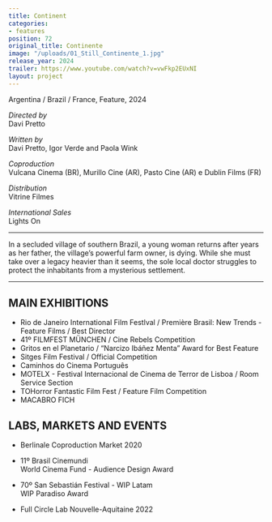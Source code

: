 ```yaml
---
title: Continent
categories:
- features
position: 72
original_title: Continente
image: "/uploads/01_Still_Continente_1.jpg"
release_year: 2024
trailer: https://www.youtube.com/watch?v=vwFkp2EUxNI
layout: project
---
```


Argentina / Brazil / France, Feature, 2024

*Directed by*\
Davi Pretto

*Written by*\
Davi Pretto, Igor Verde and Paola Wink

*Coproduction*\
Vulcana Cinema (BR), Murillo Cine (AR), Pasto Cine (AR) e Dublin Films (FR)

*Distribution*\
Vitrine Filmes

*International Sales*\
Lights On

---

In a secluded village of southern Brazil, a young woman returns after years as her father, the village’s powerful farm owner, is dying. While she must take over a legacy heavier than it seems, the sole local doctor struggles to protect the inhabitants from a mysterious settlement.

---

## MAIN EXHIBITIONS

* Rio de Janeiro International Film Festlval / Première Brasil: New Trends - Feature Films / Best Director
* 41º FILMFEST MÜNCHEN / Cine Rebels Competition
* Gritos en el Planetario / “Narcizo Ibáñez Menta” Award for Best Feature
* Sitges Film Festival / Official Competition
* Caminhos do Cinema Português
* MOTELX - Festival Internacional de Cinema de Terror de Lisboa / Room Service Section
* TOHorror Fantastic Film Fest / Feature Film Competition
* MACABRO FICH

## LABS, MARKETS AND EVENTS

* Berlinale Coproduction Market 2020

* 11º Brasil Cinemundi\
  World Cinema Fund - Audience Design Award

* 70º San Sebastián Festival - WIP Latam\
  WIP Paradiso Award

* Full Circle Lab Nouvelle-Aquitaine 2022